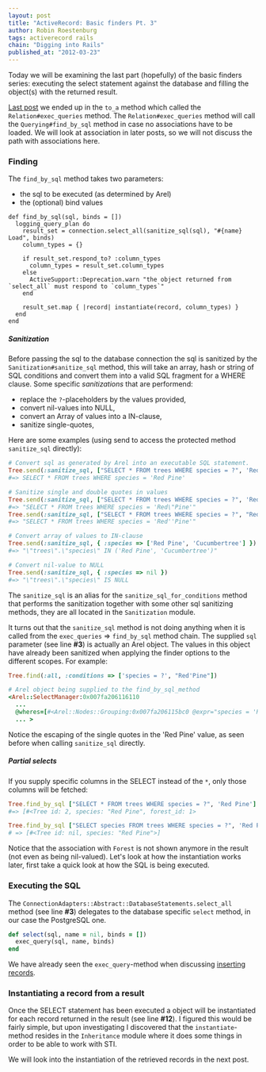```yaml
--- 
layout: post 
title: "ActiveRecord: Basic finders Pt. 3"
author: Robin Roestenburg 
tags: activerecord rails
chain: "Digging into Rails"
published_at: "2012-03-23" 
---
```


Today we will be examining the last part (hopefully) of the basic finders
series: executing the select statement against the database and filling the
object(s) with the returned result. 

[Last post](/2012/03/20/activerecord-basic-finders-pt2) we ended up in the
`to_a` method which called the `Relation#exec_queries` method. The
`Relation#exec_queries` method will call the `Querying#find_by_sql` method in
case no associations have to be loaded. We will look at association in later
posts, so we will not discuss the path with associations here. 

### Finding
The `find_by_sql` method takes two parameters: 

* the sql to be executed (as determined by Arel)
* the (optional) bind values

~~~ ruby,showlines
def find_by_sql(sql, binds = [])
  logging_query_plan do
    result_set = connection.select_all(sanitize_sql(sql), "#{name} Load", binds)
    column_types = {}

    if result_set.respond_to? :column_types
      column_types = result_set.column_types
    else
      ActiveSupport::Deprecation.warn "the object returned from `select_all` must respond to `column_types`"
    end

    result_set.map { |record| instantiate(record, column_types) }
  end
end
~~~

##### Sanitization
Before passing the sql to the database connection the sql is sanitized by the
`Sanitization#sanitize_sql` method, this will take an array, hash or string of
SQL conditions and convert them into a valid SQL fragment for a WHERE clause.
Some specific *sanitizations* that are performend: 

* replace the `?`-placeholders by the values provided, 
* convert nil-values into NULL,
* convert an Array of values into a IN-clause,
* sanitize single-quotes,

Here are some examples (using send to access the protected method `sanitize_sql`
directly):

~~~ ruby
# Convert sql as generated by Arel into an executable SQL statement.
Tree.send(:sanitize_sql, ["SELECT * FROM trees WHERE species = ?", 'Red Pine']
#=> SELECT * FROM trees WHERE species = 'Red Pine'

# Sanitize single and double quotes in values
Tree.send(:sanitize_sql, ["SELECT * FROM trees WHERE species = ?", 'Red"Pine']
#=> "SELECT * FROM trees WHERE species = 'Red\"Pine'"
Tree.send(:sanitize_sql, ["SELECT * FROM trees WHERE species = ?", "Red'Pine"]
#=> "SELECT * FROM trees WHERE species = 'Red''Pine'"

# Convert array of values to IN-clause
Tree.send(:sanitize_sql, { :species => ['Red Pine', 'Cucumbertree'] })
#=> "\"trees\".\"species\" IN ('Red Pine', 'Cucumbertree')"

# Convert nil-value to NULL
Tree.send(:sanitize_sql, { :species => nil })
#=> "\"trees\".\"species\" IS NULL
~~~

The `sanitize_sql` is an alias for the `sanitize_sql_for_conditions` method that
performs the sanitization together with some other sql sanitizing methods, they
are all located in the `Sanitization` module.

It turns out that the `sanitize_sql` method is not doing anything when it is
called from the `exec_queries` => `find_by_sql` method chain. The supplied `sql` 
parameter (see line **#3**) is actually an Arel object. The values in this
object have already been sanitized when applying the finder options to the
different scopes. For example:

~~~ ruby 
Tree.find(:all, :conditions => ['species = ?', "Red'Pine"])

# Arel object being supplied to the find_by_sql_method
<Arel::SelectManager:0x007fa206116110
  ...
  @wheres=[#<Arel::Nodes::Grouping:0x007fa206115bc0 @expr="species = 'Red''Pine'">], @groups=[], @having=nil>], 
  ... >
~~~

Notice the escaping of the single quotes in the 'Red Pine' value, as seen before
when calling `sanitize_sql` directly.

##### Partial selects
If you supply specific columns in the SELECT instead of the `*`, only those
columns will be fetched: 

~~~ ruby
Tree.find_by_sql ["SELECT * FROM trees WHERE species = ?", 'Red Pine']
#=> [#<Tree id: 2, species: "Red Pine", forest_id: 1>

Tree.find_by_sql ["SELECT species FROM trees WHERE species = ?", 'Red Pine']
# => [#<Tree id: nil, species: "Red Pine">]
~~~

Notice that the association with `Forest` is not shown anymore in the result
(not even as being nil-valued). Let's look at how the instantiation works later,
first take a quick look at how the SQL is being executed.

### Executing the SQL
The `ConnectionAdapters::Abstract::DatabaseStatements.select_all` method (see
line **#3**) delegates to the database specific `select` method, in our case the
PostgreSQL one. 

~~~ ruby
def select(sql, name = nil, binds = [])
  exec_query(sql, name, binds)
end
~~~

We have already seen the `exec_query`-method when discussing [inserting
records](/2012/03/14/activerecord-inserting-a-record-pt-5).

### Instantiating a record from a result
Once the SELECT statement has been executed a object will be instantiated for
each record returned in the result (see line **#12**). I figured this would be
fairly simple, but upon investigating I discovered that the `instantiate`-method
resides in the `Inheritance` module where it does some things in order to be
able to work with STI.

We will look into the instantiation of the retrieved records in the next post.
